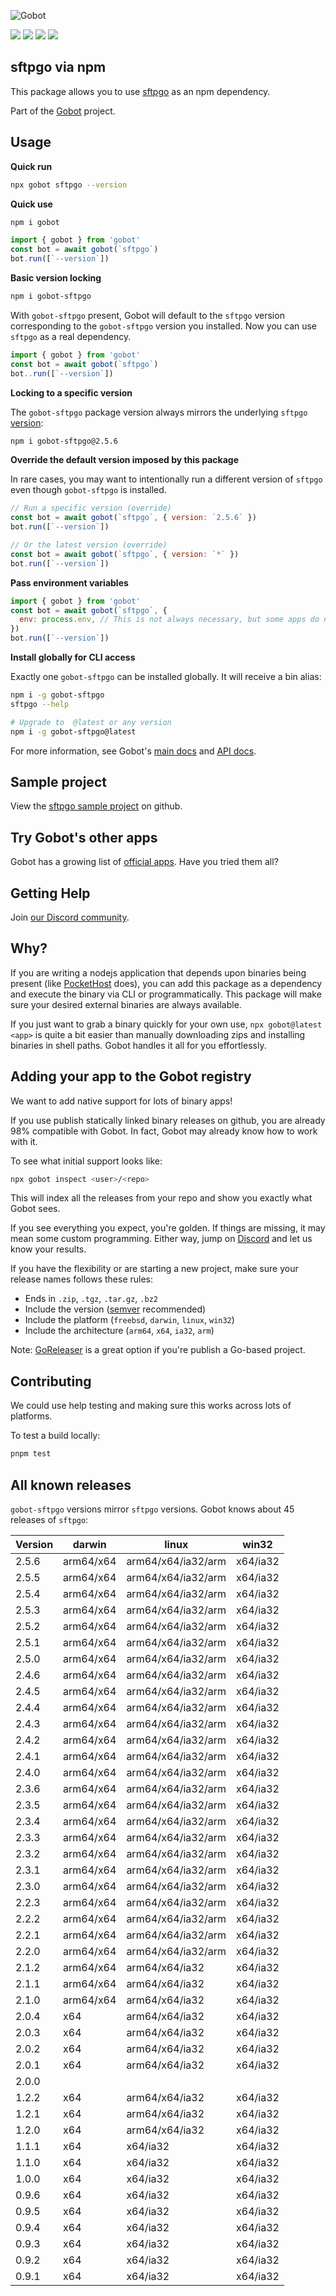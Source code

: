 ![Gobot](https://raw.githubusercontent.com/benallfree/gobot/v1.0.0-alpha.30/assets/gobot-banner-300x.png)

![](https://img.shields.io/npm/v/gobot-sftpgo) ![](https://img.shields.io/npm/dt/gobot-sftpgo) ![](https://img.shields.io/github/commit-activity/t/benallfree/gobot) ![](https://img.shields.io/github/stars/benallfree/gobot)

## sftpgo via npm

This package allows you to use [sftpgo](https://github.com/drakkan/sftpgo) as an npm dependency.

Part of the [Gobot](https://www.npmjs.com/package/gobot) project.

## Usage

**Quick run**

```bash
npx gobot sftpgo --version
```

**Quick use**

```bash
npm i gobot
```

```js
import { gobot } from 'gobot'
const bot = await gobot(`sftpgo`)
bot.run([`--version`])
```

**Basic version locking**

```bash
npm i gobot-sftpgo
```

With `gobot-sftpgo` present, Gobot will default to the `sftpgo` version corresponding to the `gobot-sftpgo` version you installed. Now you can use `sftpgo` as a real dependency.

```js
import { gobot } from 'gobot'
const bot = await gobot(`sftpgo`)
bot..run([`--version`])
```

**Locking to a specific version**

The `gobot-sftpgo` package version always mirrors the underlying `sftpgo` [version](#known-versions):

```bash
npm i gobot-sftpgo@2.5.6
```

**Override the default version imposed by this package**

In rare cases, you may want to intentionally run a different version of `sftpgo` even though `gobot-sftpgo` is installed.

```js
// Run a specific version (override)
const bot = await gobot(`sftpgo`, { version: `2.5.6` })
bot.run([`--version`])

// Or the latest version (override)
const bot = await gobot(`sftpgo`, { version: `*` })
bot.run([`--version`])
```

**Pass environment variables**

```js
import { gobot } from 'gobot'
const bot = await gobot(`sftpgo`, {
  env: process.env, // This is not always necessary, but some apps do need it
})
bot.run([`--version`])
```

**Install globally for CLI access**

Exactly one `gobot-sftpgo` can be installed globally. It will receive a bin alias:

```bash
npm i -g gobot-sftpgo
sftpgo --help

# Upgrade to  @latest or any version
npm i -g gobot-sftpgo@latest
```

For more information, see Gobot's [main docs](https://www.npmjs.com/package/gobot) and [API docs](https://github.com/benallfree/gobot/blob/v1.0.0-alpha.30/docs/readme.md).



## Sample project

View the [sftpgo sample project](https://github.com/benallfree/gobot/tree/v1.0.0-alpha.30/src/apps/sftpgo/sample-project) on github.

## Try Gobot's other apps

Gobot has a growing list of [official apps](https://www.npmjs.com/package/gobot#official-gobot-apps). Have you tried them all?

## Getting Help

Join [our Discord community](https://discord.gg/977kMmFnXc).

## Why?

If you are writing a nodejs application that depends upon binaries being present (like [PocketHost](https://github.com/pockethost/pockethost) does), you can add this package as a dependency and execute the binary via CLI or programmatically. This package will make sure your desired external binaries are always available.

If you just want to grab a binary quickly for your own use, `npx gobot@latest <app>` is quite a bit easier than manually downloading zips and installing binaries in shell paths. Gobot handles it all for you effortlessly.

## Adding your app to the Gobot registry

We want to add native support for lots of binary apps!

If you use publish statically linked binary releases on github, you are already 98% compatible with Gobot. In fact, Gobot may already know how to work with it.

To see what initial support looks like:

```bash
npx gobot inspect <user>/<repo>
```

This will index all the releases from your repo and show you exactly what Gobot sees.

If you see everything you expect, you're golden. If things are missing, it may mean some custom programming. Either way, jump on [Discord](https://discord.gg/977kMmFnXc) and let us know your results.

If you have the flexibility or are starting a new project, make sure your release names follows these rules:

- Ends in `.zip`, `.tgz`, `.tar.gz`, `.bz2`
- Include the version ([semver](https://semver.org) recommended)
- Include the platform (`freebsd`, `darwin`, `linux`, `win32`)
- Include the architecture (`arm64`, `x64`, `ia32`, `arm`)

Note: [GoReleaser](https://goreleaser.com/) is a great option if you're publish a Go-based project.

## Contributing

We could use help testing and making sure this works across lots of platforms.

To test a build locally:

```bash
pnpm test
```


## All known releases

`gobot-sftpgo` versions mirror `sftpgo` versions. Gobot knows about 45 releases of `sftpgo`:

| Version | darwin    | linux              | win32    |
| ------- | --------- | ------------------ | -------- |
| 2.5.6   | arm64/x64 | arm64/x64/ia32/arm | x64/ia32 |
| 2.5.5   | arm64/x64 | arm64/x64/ia32/arm | x64/ia32 |
| 2.5.4   | arm64/x64 | arm64/x64/ia32/arm | x64/ia32 |
| 2.5.3   | arm64/x64 | arm64/x64/ia32/arm | x64/ia32 |
| 2.5.2   | arm64/x64 | arm64/x64/ia32/arm | x64/ia32 |
| 2.5.1   | arm64/x64 | arm64/x64/ia32/arm | x64/ia32 |
| 2.5.0   | arm64/x64 | arm64/x64/ia32/arm | x64/ia32 |
| 2.4.6   | arm64/x64 | arm64/x64/ia32/arm | x64/ia32 |
| 2.4.5   | arm64/x64 | arm64/x64/ia32/arm | x64/ia32 |
| 2.4.4   | arm64/x64 | arm64/x64/ia32/arm | x64/ia32 |
| 2.4.3   | arm64/x64 | arm64/x64/ia32/arm | x64/ia32 |
| 2.4.2   | arm64/x64 | arm64/x64/ia32/arm | x64/ia32 |
| 2.4.1   | arm64/x64 | arm64/x64/ia32/arm | x64/ia32 |
| 2.4.0   | arm64/x64 | arm64/x64/ia32/arm | x64/ia32 |
| 2.3.6   | arm64/x64 | arm64/x64/ia32/arm | x64/ia32 |
| 2.3.5   | arm64/x64 | arm64/x64/ia32/arm | x64/ia32 |
| 2.3.4   | arm64/x64 | arm64/x64/ia32/arm | x64/ia32 |
| 2.3.3   | arm64/x64 | arm64/x64/ia32/arm | x64/ia32 |
| 2.3.2   | arm64/x64 | arm64/x64/ia32/arm | x64/ia32 |
| 2.3.1   | arm64/x64 | arm64/x64/ia32/arm | x64/ia32 |
| 2.3.0   | arm64/x64 | arm64/x64/ia32/arm | x64/ia32 |
| 2.2.3   | arm64/x64 | arm64/x64/ia32/arm | x64/ia32 |
| 2.2.2   | arm64/x64 | arm64/x64/ia32/arm | x64/ia32 |
| 2.2.1   | arm64/x64 | arm64/x64/ia32/arm | x64/ia32 |
| 2.2.0   | arm64/x64 | arm64/x64/ia32/arm | x64/ia32 |
| 2.1.2   | arm64/x64 | arm64/x64/ia32     | x64/ia32 |
| 2.1.1   | arm64/x64 | arm64/x64/ia32     | x64/ia32 |
| 2.1.0   | arm64/x64 | arm64/x64/ia32     | x64/ia32 |
| 2.0.4   | x64       | arm64/x64/ia32     | x64/ia32 |
| 2.0.3   | x64       | arm64/x64/ia32     | x64/ia32 |
| 2.0.2   | x64       | arm64/x64/ia32     | x64/ia32 |
| 2.0.1   | x64       | arm64/x64/ia32     | x64/ia32 |
| 2.0.0   |           |                    |          |
| 1.2.2   | x64       | arm64/x64/ia32     | x64/ia32 |
| 1.2.1   | x64       | arm64/x64/ia32     | x64/ia32 |
| 1.2.0   | x64       | arm64/x64/ia32     | x64/ia32 |
| 1.1.1   | x64       | x64/ia32           | x64/ia32 |
| 1.1.0   | x64       | x64/ia32           | x64/ia32 |
| 1.0.0   | x64       | x64/ia32           | x64/ia32 |
| 0.9.6   | x64       | x64/ia32           | x64/ia32 |
| 0.9.5   | x64       | x64/ia32           | x64/ia32 |
| 0.9.4   | x64       | x64/ia32           | x64/ia32 |
| 0.9.3   | x64       | x64/ia32           | x64/ia32 |
| 0.9.2   | x64       | x64/ia32           | x64/ia32 |
| 0.9.1   | x64       | x64/ia32           | x64/ia32 |
